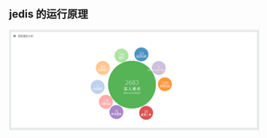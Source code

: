 ## jedis 的运行原理
![Image](https://github.com/TaoPengFei/DashboardUI/blob/master/Demo/imgs/Bubble1.png)

